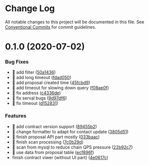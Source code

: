 # Change Log

All notable changes to this project will be documented in this file.
See [Conventional Commits](https://conventionalcommits.org) for commit guidelines.

# 0.1.0 (2020-07-02)


### Bug Fixes

* 🐛 add filter ([50a1436](https://github.com/AElfProject/aelf-contract-viewer/commit/50a14368dffdd1a11a82061f1222aea9834286b0))
* 🐛 add long timeout ([fdad050](https://github.com/AElfProject/aelf-contract-viewer/commit/fdad05033515c8d3ca8b92982b7d404d37f2a130))
* 🐛 add proposal created time ([45fcbd9](https://github.com/AElfProject/aelf-contract-viewer/commit/45fcbd926f98ec02ee2595b7533d8b76dff9a21b))
* 🐛 add timeout for slowing down query ([f08ae0f](https://github.com/AElfProject/aelf-contract-viewer/commit/f08ae0f76eefaa70ada8a752b597520a49fe0178))
* 🐛 fix address ([c4336de](https://github.com/AElfProject/aelf-contract-viewer/commit/c4336de82f870c2c1b5a3c69e52164ce83fd125e))
* 🐛 fix serval bugs ([9d97df6](https://github.com/AElfProject/aelf-contract-viewer/commit/9d97df63f26abad735a74ab7628b6a87f6f8b658))
* 🐛 fix timeout ([d152831](https://github.com/AElfProject/aelf-contract-viewer/commit/d152831ba3549ba75f37cc8ca10f490fe2c1a39c))


### Features

* 🎸 add contract version support ([89455b2](https://github.com/AElfProject/aelf-contract-viewer/commit/89455b25b11e364b50f0164042bdd3ef18f0b7fb))
* 🎸 change formatter to adapt for contact update ([3805d51](https://github.com/AElfProject/aelf-contract-viewer/commit/3805d5162dac5abb7016d8c25fb216dab6b178b7))
* 🎸 finish proposal API part mostly ([033baac](https://github.com/AElfProject/aelf-contract-viewer/commit/033baaca2ebc4815207a2f1970ad89312065aeac))
* 🎸 finish scan processing ([7c0b29d](https://github.com/AElfProject/aelf-contract-viewer/commit/7c0b29d237abbd2d1b29404bd38e63de13dabaf4))
* 🎸 scan from mysql to reduce chain QPS pressure ([22b92c7](https://github.com/AElfProject/aelf-contract-viewer/commit/22b92c77256edcfc85a9c1f9c2d31bd3a012e475))
* 🎸 use data from proposal table ([ecf896f](https://github.com/AElfProject/aelf-contract-viewer/commit/ecf896f9fec41cc7b073fa4fc67c807ffeb3c0cc))
* finish contract viwer (without UI part) ([4e0617c](https://github.com/AElfProject/aelf-contract-viewer/commit/4e0617cb65886dd070f40e33b3c33211589eae89))
